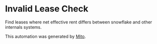 
# Invalid Lease Check

Find leases where net effective rent differs between snowflake and other internals systems.

This automation was generated by [Mito](https://trymito.io).
